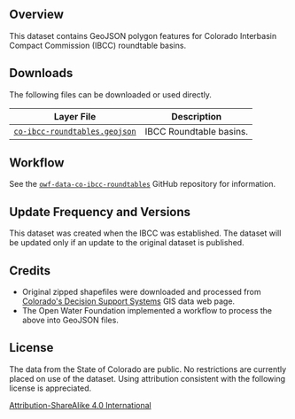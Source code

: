## Overview ##

This dataset contains GeoJSON polygon features for Colorado Interbasin Compact Commission (IBCC) roundtable basins.

## Downloads ##

The following files can be downloaded or used directly.

| **Layer File** | **Description** |
| -- | -- |
| [`co-ibcc-roundtables.geojson`](co-ibcc-roundtables.geojson) | IBCC Roundtable basins. |

## Workflow ##

See the [`owf-data-co-ibcc-roundtables`](https://github.com/OpenWaterFoundation/owf-data-co-ibcc-roundtables)
GitHub repository for information.

## Update Frequency and Versions ##

This dataset was created when the IBCC was established.
The dataset will be updated only if an update to the original dataset is published.

## Credits ##

* Original zipped shapefiles were downloaded and processed from
[Colorado's Decision Support Systems](https://www.colorado.gov/pacific/cdss/gis-data-category) GIS data web page.
* The Open Water Foundation implemented a workflow to process the above into GeoJSON files.

## License ##

The data from the State of Colorado are public.
No restrictions are currently placed on use of the dataset.
Using attribution consistent with the following license is appreciated.

[Attribution-ShareAlike 4.0 International](https://creativecommons.org/licenses/by-sa/4.0/)
